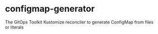 # configmap-generator
The GitOps Toolkit Kustomize reconciler to generate ConfigMap from files or literals
